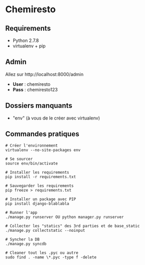 # Chemiresto

## Requirements

- Python 2.7.8
- virtualenv + pip

## Admin

Allez sur http://localhost:8000/admin

- **User** : chemiresto
- **Pass** : chemiresto123

## Dossiers manquants

- "env" (à vous de le créer avec virtualenv)

## Commandes pratiques

```
# Créer l'environnement 
virtualenv --no-site-packages env

# Se sourcer
source env/bin/activate

# Installer les requirements
pip install -r requirements.txt

# Sauvegarder les requirements
pip freeze > requirements.txt

# Installer un package avec PIP
pip install django-blablabla

# Runner l'app
./manage.py runserver OU python manager.py runserver

# Collecter les "statics" des 3rd parties et de base_static
./manage.py collectstatic --noinput

# Syncher la DB
./manage.py syncdb

# Cleaner tout les .pyc ou autre
sudo find . -name \*.pyc -type f -delete
```
